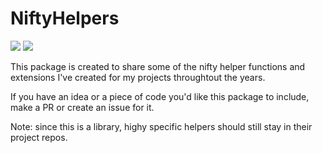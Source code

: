 # NiftyHelpers

[![](https://img.shields.io/endpoint?url=https%3A%2F%2Fswiftpackageindex.com%2Fapi%2Fpackages%2FNiftyTreeStudios%2FNifty-Markdown-Formatter%2Fbadge%3Ftype%3Dswift-versions)](https://swiftpackageindex.com/NiftyTreeStudios/NiftyHelpers)
[![](https://img.shields.io/endpoint?url=https%3A%2F%2Fswiftpackageindex.com%2Fapi%2Fpackages%2FNiftyTreeStudios%2FNifty-Markdown-Formatter%2Fbadge%3Ftype%3Dplatforms)](https://swiftpackageindex.com/NiftyTreeStudios/NiftyHelpers)

This package is created to share some of the nifty helper functions and extensions I've created for my projects throughtout the years.

If you have an idea or a piece of code you'd like this package to include, make a PR or create an issue for it.

Note: since this is a library, highy specific helpers should still stay in their project repos.

